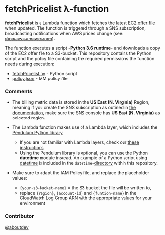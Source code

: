 # fetchPricelist λ-function

**fetchPricelist** is a Lambda function which fetches the latest [EC2 offer file](https://pricing.us-east-1.amazonaws.com/offers/v1.0/aws/AmazonEC2/current/index.json) when updated. The function is triggered through a SNS subscription, broadcasting notifications when AWS prices change (see: [docs.aws.amazon.com](https://docs.aws.amazon.com/awsaccountbilling/latest/aboutv2/price-notification.html)).

The function executes a script -**Python 3.6 runtime**- and downloads a copy of the EC2 offer file to a S3-bucket. This repository contains the Python script and the policy file containing the required permissions the function needs during execution:

* [fetchPricelist.py](fetchPricelist.py) - Python script
* [policy.json](policy.json) - IAM policy file


### Comments

* The billing metric data is stored in the **US East (N. Virginia)** Region, meaning if you create the SNS subscription as outined in [the documentation](https://docs.aws.amazon.com/awsaccountbilling/latest/aboutv2/price-notification.html), make sure the SNS console has **US East (N. Virginia)** as selected region.
* The Lambda function makes use of a Lambda layer, which includes the [Pendulum Python library](https://pendulum.eustace.io)
	* If you are not familiar with Lambda layers, check our [these instructions](https://github.com/nrollr/Lambda-Layers)
	* Using the Pendulum library is optional, you can use the Python **datetime** module instead. An example of a Python script using [datetime](https://docs.python.org/3/library/datetime.html#module-datetime) is included in the `datetime`-[directory](https://github.com/nrollr/Lambda-fetchPricelist/tree/master/datetime) within this repository.

* Make sure to adapt the IAM Policy file, and replace the placeholder values:
	* `{your-s3-bucket-name}` = the S3 bucket the file will be written to,
	* replace `{region}`, `{account-id}` and `{funtion-name}` in the CloudWatch Log Group ARN with the appropriate values for your environment

### Contributor
[@aboutdev](https://twitter.com/aboutdev)
